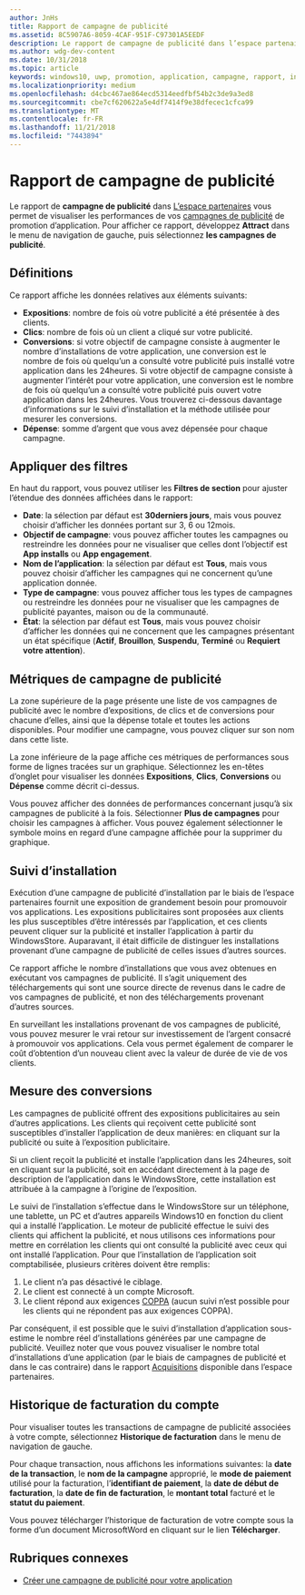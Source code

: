 ```yaml
---
author: JnHs
title: Rapport de campagne de publicité
ms.assetid: 8C5907A6-8059-4CAF-951F-C97301A5EEDF
description: Le rapport de campagne de publicité dans l’espace partenaires vous permet de visualiser les performances de vos campagnes de promotion d’annonce.
ms.author: wdg-dev-content
ms.date: 10/31/2018
ms.topic: article
keywords: windows10, uwp, promotion, application, campagne, rapport, installations
ms.localizationpriority: medium
ms.openlocfilehash: d4cbc467ae864ecd5314eedfbf54b2c3de9a3ed8
ms.sourcegitcommit: cbe7cf620622a5e4df7414f9e38dfecec1cfca99
ms.translationtype: MT
ms.contentlocale: fr-FR
ms.lasthandoff: 11/21/2018
ms.locfileid: "7443894"
---
```

# <a name="ad-campaign-report"></a>Rapport de campagne de publicité

Le rapport de **campagne de publicité** dans [L’espace partenaires](https://partner.microsoft.com/dashboard) vous permet de visualiser les performances de vos [campagnes de publicité](create-an-ad-campaign-for-your-app.md) de promotion d’application. Pour afficher ce rapport, développez **Attract** dans le menu de navigation de gauche, puis sélectionnez **les campagnes de publicité**.

## <a name="definitions"></a>Définitions

Ce rapport affiche les données relatives aux éléments suivants:

-   **Expositions**: nombre de fois où votre publicité a été présentée à des clients.
-   **Clics**: nombre de fois où un client a cliqué sur votre publicité.
-   **Conversions**: si votre objectif de campagne consiste à augmenter le nombre d’installations de votre application, une conversion est le nombre de fois où quelqu’un a consulté votre publicité puis installé votre application dans les 24heures. Si votre objectif de campagne consiste à augmenter l’intérêt pour votre application, une conversion est le nombre de fois où quelqu’un a consulté votre publicité puis ouvert votre application dans les 24heures. Vous trouverez ci-dessous davantage d’informations sur le suivi d’installation et la méthode utilisée pour mesurer les conversions.
-   **Dépense**: somme d’argent que vous avez dépensée pour chaque campagne.

## <a name="apply-filters"></a>Appliquer des filtres

En haut du rapport, vous pouvez utiliser les **Filtres de section** pour ajuster l’étendue des données affichées dans le rapport:

-   **Date**: la sélection par défaut est **30derniers jours**, mais vous pouvez choisir d’afficher les données portant sur 3, 6 ou 12mois.
-   **Objectif de campagne**: vous pouvez afficher toutes les campagnes ou restreindre les données pour ne visualiser que celles dont l’objectif est **App installs** ou **App engagement**.
-   **Nom de l’application**: la sélection par défaut est **Tous**, mais vous pouvez choisir d’afficher les campagnes qui ne concernent qu’une application donnée.
-   **Type de campagne**: vous pouvez afficher tous les types de campagnes ou restreindre les données pour ne visualiser que les campagnes de publicité payantes, maison ou de la communauté.
-   **État**: la sélection par défaut est **Tous**, mais vous pouvez choisir d’afficher les données qui ne concernent que les campagnes présentant un état spécifique (**Actif**, **Brouillon**, **Suspendu**, **Terminé** ou **Requiert votre attention**).


## <a name="ad-campaign-metrics"></a>Métriques de campagne de publicité

La zone supérieure de la page présente une liste de vos campagnes de publicité avec le nombre d’expositions, de clics et de conversions pour chacune d’elles, ainsi que la dépense totale et toutes les actions disponibles. Pour modifier une campagne, vous pouvez cliquer sur son nom dans cette liste.

La zone inférieure de la page affiche ces métriques de performances sous forme de lignes tracées sur un graphique. Sélectionnez les en-têtes d’onglet pour visualiser les données **Expositions**, **Clics**, **Conversions** ou **Dépense** comme décrit ci-dessus.

Vous pouvez afficher des données de performances concernant jusqu’à six campagnes de publicité à la fois. Sélectionner **Plus de campagnes** pour choisir les campagnes à afficher. Vous pouvez également sélectionner le symbole moins en regard d’une campagne affichée pour la supprimer du graphique.


## <a name="install-tracking"></a>Suivi d’installation

Exécution d’une campagne de publicité d’installation par le biais de l’espace partenaires fournit une exposition de grandement besoin pour promouvoir vos applications. Les expositions publicitaires sont proposées aux clients les plus susceptibles d’être intéressés par l’application, et ces clients peuvent cliquer sur la publicité et installer l’application à partir du WindowsStore. Auparavant, il était difficile de distinguer les installations provenant d’une campagne de publicité de celles issues d’autres sources.

Ce rapport affiche le nombre d’installations que vous avez obtenues en exécutant vos campagnes de publicité. Il s’agit uniquement des téléchargements qui sont une source directe de revenus dans le cadre de vos campagnes de publicité, et non des téléchargements provenant d’autres sources.

En surveillant les installations provenant de vos campagnes de publicité, vous pouvez mesurer le vrai retour sur investissement de l’argent consacré à promouvoir vos applications. Cela vous permet également de comparer le coût d’obtention d’un nouveau client avec la valeur de durée de vie de vos clients.


## <a name="measuring-conversions"></a>Mesure des conversions

Les campagnes de publicité offrent des expositions publicitaires au sein d’autres applications. Les clients qui reçoivent cette publicité sont susceptibles d’installer l’application de deux manières: en cliquant sur la publicité ou suite à l’exposition publicitaire.

Si un client reçoit la publicité et installe l’application dans les 24heures, soit en cliquant sur la publicité, soit en accédant directement à la page de description de l’application dans le WindowsStore, cette installation est attribuée à la campagne à l’origine de l’exposition.

Le suivi de l’installation s’effectue dans le WindowsStore sur un téléphone, une tablette, un PC et d’autres appareils Windows10 en fonction du client qui a installé l’application. Le moteur de publicité effectue le suivi des clients qui affichent la publicité, et nous utilisons ces informations pour mettre en corrélation les clients qui ont consulté la publicité avec ceux qui ont installé l’application. Pour que l’installation de l’application soit comptabilisée, plusieurs critères doivent être remplis:

1.  Le client n’a pas désactivé le ciblage.
2.  Le client est connecté à un compte Microsoft.
3.  Le client répond aux exigences [COPPA](http://go.microsoft.com/fwlink?LinkId=536558) (aucun suivi n’est possible pour les clients qui ne répondent pas aux exigences COPPA).

Par conséquent, il est possible que le suivi d’installation d’application sous-estime le nombre réel d’installations générées par une campagne de publicité. Veuillez noter que vous pouvez visualiser le nombre total d’installations d’une application (par le biais de campagnes de publicité et dans le cas contraire) dans le rapport [Acquisitions](acquisitions-report.md) disponible dans l’espace partenaires.


## <a name="account-billing-history"></a>Historique de facturation du compte

Pour visualiser toutes les transactions de campagne de publicité associées à votre compte, sélectionnez **Historique de facturation** dans le menu de navigation de gauche.

Pour chaque transaction, nous affichons les informations suivantes: la **date de la transaction**, le **nom de la campagne** approprié, le **mode de paiement** utilisé pour la facturation, l’**identifiant de paiement**, la **date de début de facturation**, la **date de fin de facturation**, le **montant total** facturé et le **statut du paiement**.

Vous pouvez télécharger l’historique de facturation de votre compte sous la forme d’un document MicrosoftWord en cliquant sur le lien **Télécharger**.

## <a name="related-topics"></a>Rubriques connexes

* [Créer une campagne de publicité pour votre application](create-an-ad-campaign-for-your-app.md)

 

 
